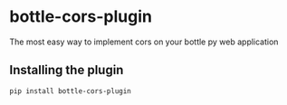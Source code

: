 # bottle-cors-plugin

The most easy way to implement cors on your bottle py web application

## Installing the plugin

    pip install bottle-cors-plugin
